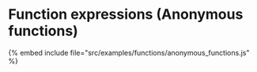 # Function expressions (Anonymous functions)

{% embed include file="src/examples/functions/anonymous_functions.js" %}


